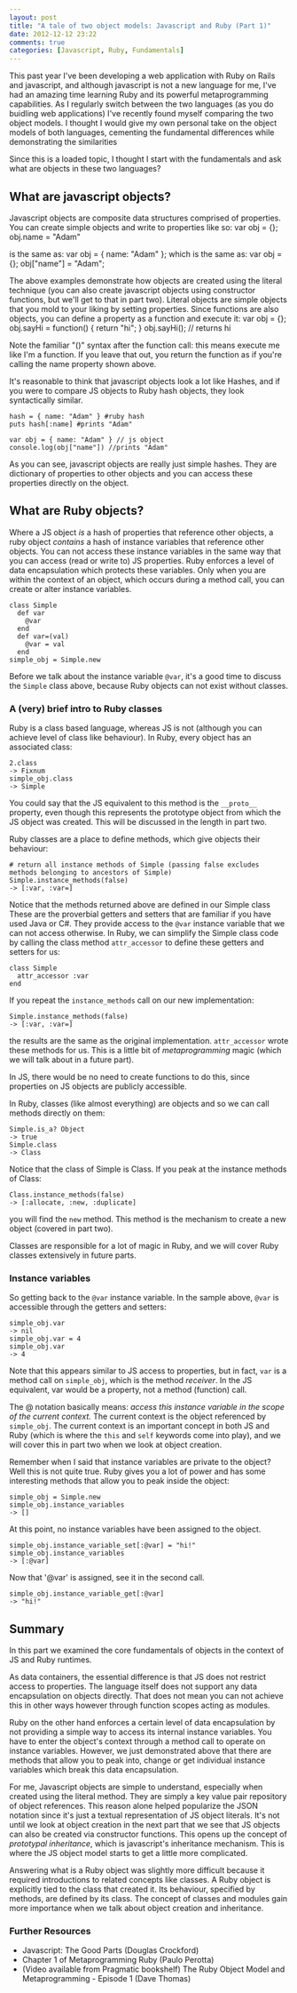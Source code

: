 ```yaml
---
layout: post
title: "A tale of two object models: Javascript and Ruby (Part 1)"
date: 2012-12-12 23:22
comments: true
categories: [Javascript, Ruby, Fundamentals]
---
```


This past year I've been developing a web application with Ruby on Rails and javascript, and although javascript
is not a new language for me, I've had an amazing time learning Ruby and its powerful metaprogramming capabilities.
As I regularly switch between the two languages (as you do buidling web applications) I've recently found myself comparing the two
object models. I thought I would give my own personal take on the object models of
both languages, cementing the fundamental differences while demonstrating the similarities 

Since this is a loaded topic, I thought I start with the fundamentals and ask what are objects in these two languages?

## What are javascript objects?
Javascript objects are composite data structures comprised of properties.
You can create simple objects and write to properties like so:
    var obj = {};
    obj.name = "Adam"

is the same as:
    var obj = {
      name: "Adam"
    };
which is the same as:
    var obj = {};
    obj["name"] = "Adam";

The above examples demonstrate how objects are created using the literal technique (you can also create javascript objects using constructor functions, but we'll get to that in part two).
Literal objects are simple objects that you mold to your liking by setting properties. Since functions are also objects, you can define a property as a function
and execute it:
    var obj = {};
    obj.sayHi = function() {
      return "hi";
    }
    obj.sayHi(); // returns hi

Note the familiar "()" syntax after the function call: this means execute me like I'm a function. If you leave that out, you return the function
as if you're calling the name property shown above.

It's reasonable to think that javascript objects look a lot like Hashes, and if you were to compare JS objects to Ruby hash objects, they look syntactically similar.

    hash = { name: "Adam" } #ruby hash
    puts hash[:name] #prints "Adam"

    var obj = { name: "Adam" } // js object
    console.log(obj["name"]) //prints "Adam"

As you can see, javascript objects are really just simple hashes. They are dictionary of properties to other objects and you can access these properties directly on the object.

## What are Ruby objects?
Where a JS object *is* a hash of properties that reference other objects, a ruby object *contains* a hash of instance variables that reference other objects. You can not access these
instance variables in the same way that you can access (read or write to) JS properties. Ruby enforces a level of data encapsulation which protects these variables.
Only when you are within the context of an object, which occurs during a method call, you can create or alter instance variables.

    class Simple
      def var
        @var
      end
      def var=(val)
        @var = val
      end
    simple_obj = Simple.new

Before we talk about the instance variable `@var`, it's a good time to discuss the `Simple` class above, because Ruby objects can not exist without classes.

### A (very) brief intro to Ruby classes
Ruby is a class based language, whereas JS is not (although you can achieve level of class like behaviour). In Ruby, every object has an associated class:

    2.class
    -> Fixnum
    simple_obj.class
    -> Simple

You could say that the JS equivalent to this method is the `__proto__` property, even though this represents the prototype object from which the JS object was created.
This will be discussed in the length in part two.

Ruby classes are a place to define methods, which give objects their behaviour:

    # return all instance methods of Simple (passing false excludes methods belonging to ancestors of Simple)
    Simple.instance_methods(false)
    -> [:var, :var=]

Notice that the methods returned above are defined in our Simple class  These are the proverbial getters and setters that are familiar if you have used Java or C#. They provide
access to the `@var` instance variable that we can not access otherwise. In Ruby, we can simplify the Simple class code by calling the class method `attr_accessor` to define these 
getters and setters for us:

    class Simple
      attr_accessor :var
    end

If you repeat the `instance_methods` call on our new implementation:

    Simple.instance_methods(false)
    -> [:var, :var=]

the results are the same as the original implementation. `attr_accessor` wrote these methods for us. This is a little bit of *metaprogramming* magic (which we will talk about in a future part).

In JS, there would be no need to create functions to do this, since properties on JS objects are publicly accessible.

In Ruby, classes (like almost everything) are objects and so we can call methods directly on them:

    Simple.is_a? Object
    -> true
    Simple.class
    -> Class

Notice that the class of Simple is Class. If you peak at the instance methods of Class:

    Class.instance_methods(false)
    -> [:allocate, :new, :duplicate]

you will find the `new` method. This method is the mechanism to create a new object (covered in part two).

Classes are responsible for a lot of magic in Ruby, and we will cover Ruby classes extensively in future parts.

### Instance variables
So getting back to the `@var` instance variable. In the sample above, `@var` is accessible through the getters and setters:

    simple_obj.var
    -> nil
    simple_obj.var = 4
    simple_obj.var
    -> 4

Note that this appears similar to JS access to properties, but in fact, `var` is a method call on `simple_obj`, which is the method *receiver*. In the JS equivalent, var would be a property, not a method (function) call.

The @ notation basically means: *access this instance variable in the scope of the current context.*
The current context is the object referenced by `simple_obj`. The current context is an important concept in both JS and Ruby (which is where the `this` and `self` keywords come into play),
and we will cover this in part two when we look at object creation.

Remember when I said that instance variables are private to the object? Well this is not quite true. Ruby gives you a lot of power and has some interesting methods that allow you to peak inside the object:

    simple_obj = Simple.new
    simple_obj.instance_variables
    -> []

At this point, no instance variables have been assigned to the object.

    simple_obj.instance_variable_set[:@var] = "hi!"
    simple_obj.instance_variables
    -> [:@var]

Now that '@var' is assigned, see it in the second call.

    simple_obj.instance_variable_get[:@var]
    -> "hi!"

## Summary

In this part we examined the core fundamentals of objects in the context of JS and Ruby runtimes.

As data containers, the essential difference is that JS does not restrict access to properties. The language itself does not support any data encapsulation on objects directly. That does not mean you can
not achieve this in other ways however through function scopes acting as modules.

Ruby on the other hand enforces a certain level of data encapsulation by not providing a simple way to access its internal instance variables. You have to enter the object's context through a method call
to operate on instance variables. However, we just demonstrated above that there are methods that allow you to peak into, change or get individual instance variables which break
this data encapsulation.

For me, Javascript objects are simple to understand, especially when created using the literal method. They are simply a key value pair repository of object references. This reason alone helped
popularize the JSON notation since it's just a textual representation of JS object literals. It's not until we look at object
creation in the next part that we see that JS objects can also be created via constructor functions. This opens up the concept of *prototypal inheritance*, which is javascript's inheritance mechanism. This is where the JS
object model starts to get a little more complicated.

Answering what is a Ruby object was slightly more difficult because it required introductions to related concepts like classes. A Ruby object is explicitly tied to the class that created it.
Its behaviour, specified by methods, are defined by its class. The concept of classes and modules gain more importance when we talk about object creation and inheritance.

### Further Resources

* Javascript: The Good Parts (Douglas Crockford)
* Chapter 1 of Metaprogramming Ruby (Paulo Perotta)
* (Video available from Pragmatic bookshelf) The Ruby Object Model and Metaprogramming - Episode 1 (Dave Thomas)


